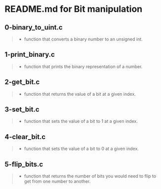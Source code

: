 # README.md for Bit manipulation

## 0-binary_to_uint.c
> - function that converts a binary number to an unsigned int.

## 1-print_binary.c
> - function that prints the binary representation of a number.

## 2-get_bit.c
> - function that returns the value of a bit at a given index.

## 3-set_bit.c
> - function that sets the value of a bit to 1 at a given index.

## 4-clear_bit.c
> - function that sets the value of a bit to 0 at a given index.

## 5-flip_bits.c
> - function that returns the number of bits you would need to flip to get from one number to another.
